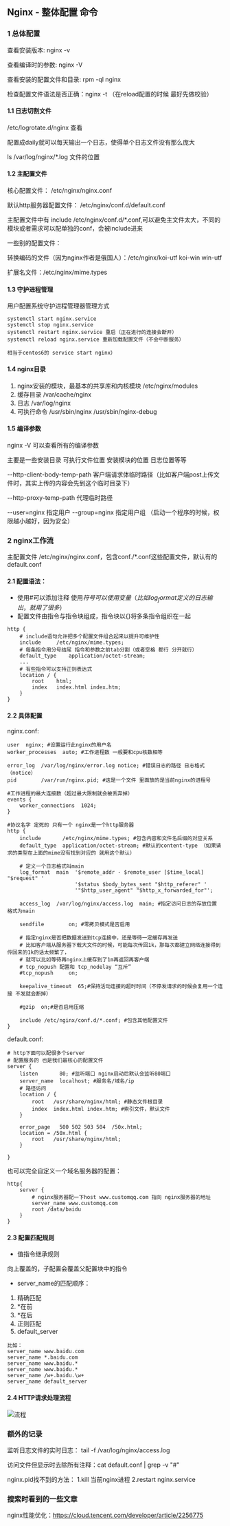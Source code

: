 ## Nginx - 整体配置 命令

### 1 总体配置

查看安装版本: nginx -v

查看编译时的参数: nginx -V

查看安装的配置文件和目录: rpm -ql nginx

检查配置文件语法是否正确：nginx -t （在reload配置的时候 最好先做校验）

#### 1.1 日志切割文件

/etc/logrotate.d/nginx 查看

配置成daily就可以每天输出一个日志，使得单个日志文件没有那么庞大

ls /var/log/nginx/*.log 文件的位置

#### 1.2 主配置文件

核心配置文件： /etc/nginx/nginx.conf

默认http服务器配置文件： /etc/nginx/conf.d/default.conf

主配置文件中有 include /etc/nginx/conf.d/*.conf,可以避免主文件太大，不同的模块或者需求可以配单独的conf，会被include进来

一些别的配置文件：

转换编码的文件（因为nginx作者是俄国人）：/etc/nginx/koi-utf koi-win win-utf

扩展名文件：/etc/nginx/mime.types

#### 1.3 守护进程管理

用户配置系统守护进程管理器管理方式

```
systemctl start nginx.service
systemctl stop nginx.service
systemctl restart nginx.service 重启（正在进行的连接会断开）
systemctl reload nginx.service 重新加载配置文件（不会中断服务）

相当于centos6的 service start nginx）
```

#### 1.4 nginx目录

1. nginx安装的模块，最基本的共享库和内核模块 /etc/nginx/modules
2. 缓存目录 /var/cache/nginx
3. 日志 /var/log/nginx
4. 可执行命令 /usr/sbin/nginx /usr/sbin/nginx-debug

#### 1.5 编译参数

nginx -V 可以查看所有的编译参数

主要是一些安装目录 可执行文件位置 安装模块的位置 日志位置等等

--http-client-body-temp-path 客户端请求体临时路径（比如客户端post上传文件时，其实上传的内容会先到这个临时目录下）

--http-proxy-temp-path 代理临时路径

--user=nginx 指定用户 --group=nginx 指定用户组 （启动一个程序的时候，权限越小越好，因为安全）

### 2 nginx工作流

主配置文件 /etc/nginx/nginx.conf，包含conf./*.conf这些配置文件，默认有的default.conf

#### 2.1 配置语法：

- 使用#可以添加注释 使用$符号可以使用变量（比如log_format定义的日志输出，就用了很多$）
- 配置文件由指令与指令块组成，指令块以{}将多条指令组织在一起

```
http {
    # include语句允许把多个配置文件组合起来以提升可维护性
    include     /etc/nginx/mime.types;
    # 每条指令用分号结尾 指令和参数之前tab分割（或者空格 都行 分开就行）
    default_type    application/octet-stream;
    ...
    # 有些指令可以支持正则表达式
    location / {
        root    html;
        index   index.html index.htm;
    }
}

```

#### 2.2 具体配置

nginx.conf:

```
user  nginx; #设置运行此nginx的用户名
worker_processes  auto; #工作进程数 一般要和cpu核数相等

error_log  /var/log/nginx/error.log notice; #错误日志的路径 日志格式（notice）
pid        /var/run/nginx.pid; #这是一个文件 里面放的是当前nginx的进程号

#工作进程的最大连接数（超过最大限制就会被丢弃掉）
events {
    worker_connections  1024; 
}

#协议名字 定死的 只有一个 nginx是一个http服务器
http {
    include       /etc/nginx/mime.types; #包含内容和文件名后缀的对应关系
    default_type  application/octet-stream; #默认的content-type （如果请求的类型在上面的mime没有找到对应的 就用这个默认）

    # 定义一个日志格式叫main
    log_format  main  '$remote_addr - $remote_user [$time_local] "$request" '
                      '$status $body_bytes_sent "$http_referer" '
                      '"$http_user_agent" "$http_x_forwarded_for"';

    access_log  /var/log/nginx/access.log  main; #指定访问日志的存放位置 格式为main

    sendfile        on; #零拷贝模式是否启用
    
    # 指定nginx是否把数据发送到tcp连接中，还是等待一定缓存再发送
    # 比如客户端从服务器下载大文件的时候，可能每次传回1k，那每次都建立网络连接得到传回来的1k的话太频繁了，
    # 就可以比如等待再nginx上缓存到了1m再返回再客户端
    # tcp_nopush 配置和 tcp_nodelay “互斥”
    #tcp_nopush     on;

    keepalive_timeout  65;#保持活动连接的超时时间（不停发请求的时候会复用一个连接 不发就会断掉）

    #gzip  on;#是否启用压缩

    include /etc/nginx/conf.d/*.conf; #包含其他配置文件
}

```

default.conf:

```
# http下面可以配很多个server
# 配置服务的 也是我们最核心的配置文件
server {
    listen       80; #监听端口 nginx启动后默认会监听80端口
    server_name  localhost; #服务名/域名/ip
    # 路径访问
    location / {
        root   /usr/share/nginx/html; #静态文件根目录
        index  index.html index.htm; #索引文件，默认文件
    }

    error_page   500 502 503 504  /50x.html;
    location = /50x.html {
        root   /usr/share/nginx/html;
    }

}
```

也可以完全自定义一个域名服务器的配置：

```
http{
    server {
        # nginx服务器配一下host www.customqq.com 指向 nginx服务器的地址
        server_name www.customqq.com
        root /data/baidu
    }
}
```

#### 2.3 配置匹配规则

- 值指令继承规则

向上覆盖的，子配置会覆盖父配置块中的指令

- server_name的匹配顺序：

1. 精确匹配
2. *在前
3. *在后
4. 正则匹配
5. default_server

```
比如：
server_name www.baidu.com
server_name *.baidu.com
server_name www.baidu.*
server_name www.baidu.*
server_name /w+.baidu.\w+
server_name default_server
```

#### 2.4 HTTP请求处理流程

![流程](./img/nginx2.png)

### 额外的记录

监听日志文件的实时日志： tail -f /var/log/nginx/access.log

访问文件但显示时去除所有注释：cat default.conf | grep -v "#"

nginx.pid找不到的方法： 1.kill 当前nginx进程 2.restart nginx.service

### 搜索时看到的一些文章

nginx性能优化：https://cloud.tencent.com/developer/article/2256775


